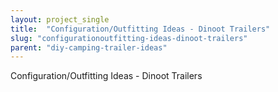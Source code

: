 ```yaml
---
layout: project_single
title:  "Configuration/Outfitting Ideas - Dinoot Trailers"
slug: "configurationoutfitting-ideas-dinoot-trailers"
parent: "diy-camping-trailer-ideas"
---
```

Configuration/Outfitting Ideas - Dinoot Trailers